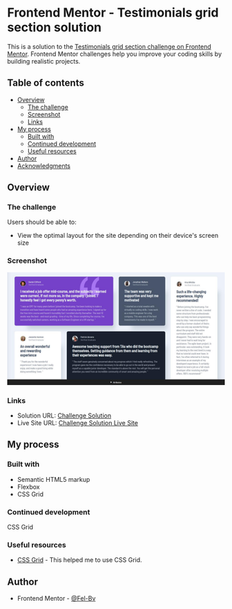 # Frontend Mentor - Testimonials grid section solution

This is a solution to the [Testimonials grid section challenge on Frontend Mentor](https://www.frontendmentor.io/challenges/testimonials-grid-section-Nnw6J7Un7). Frontend Mentor challenges help you improve your coding skills by building realistic projects.

## Table of contents

- [Overview](#overview)
  - [The challenge](#the-challenge)
  - [Screenshot](#screenshot)
  - [Links](#links)
- [My process](#my-process)
  - [Built with](#built-with)
  - [Continued development](#continued-development)
  - [Useful resources](#useful-resources)
- [Author](#author)
- [Acknowledgments](#acknowledgments)

## Overview

### The challenge

Users should be able to:

- View the optimal layout for the site depending on their device's screen size

### Screenshot

![](./screenshot.jpg)

### Links

- Solution URL: [Challenge Solution](https://www.frontendmentor.io/solutions/responsive-page-using-css-grid-wzKLEjZbS)
- Live Site URL: [Challenge Solution Live Site](https://fel-bv.github.io/FrontendMentorGridChallenge/)

## My process

### Built with

- Semantic HTML5 markup
- Flexbox
- CSS Grid

### Continued development

CSS Grid

### Useful resources

- [CSS Grid](https://developer.mozilla.org/en-US/docs/Web/CSS/CSS_Grid_Layout) - This helped me to use CSS Grid.

## Author

- Frontend Mentor - [@Fel-Bv](https://www.frontendmentor.io/profile/Fel-Bv)
